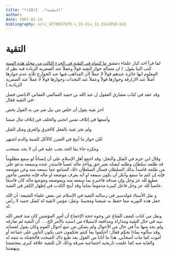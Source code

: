 ```yaml
---
title: "*التقية*.  2(10)"
author: 
date: 1907-02-14
bibliography: oclc_4770057679-i_22-div_11.d1e2850.bib
---
```




#  التقية 


 لما قرأ  احد  كبار علماء دمشق [ ما كتبناه في التقية في الجزء الثالث من مجلد هذه السنة ](oclc_4770057679-i_15.TEIP5.xml#div_3.d1e696) كتب الينا يقول: ( ان مسألة جواز التقية قولاً وعملاً عند الصفرية الزيادة فيه نظر اذ المعلوم انها جائزة عندهم قولاً لا عملاً لأن المذاهب فيها عند الخوارج  ثلاثة  عدم جوازها أصلاً عند الازارقة وجوازها قولاً وعملاً عند النجدات وجوازها قولاً لا عملاً عند الصفرية الزيادية )

 وقد عقد في كتاب مشارق العقول ل  عبد الله بن حميد السالمي العماني الاباضي  فصل في التقية فقال: 

 اجز تقية بقول أن خلص   من نيل ضر من به القول يخص  

 وأمنعها في إتلاف نفس انجنى   والخلف في إتلاف مال ضمنا  

 ولم تجز تقية بالفعل   كالحرق والغرق ومثل القتل  

 لكن جواز ما أبيح في الضرر   كالأكل للميتة والدم اشتهر  

 ومكره جاء بما الحد يجب   عليه في أن لا يحد نستحب  

 وقال  ابن حزم  في الملل والنحل: وقد اجمع أهل الإسلام على أن إنساناً لو سمع مظلوماً قد ظلمه سلطان وطلبه ليقتله بغير حق ويأخذ ماله عصباً فاستدر عنده وسمعه يدعو على من ظلمه قاصداً بذلك السلطان فسأل السلطأن ذلك السامع عما سمعه منه وعن موضعه فإنه إن كتم ما سمع وأنكر أن يكون سمعه او أنه يعرف موضعه او ماله فإنه محسن مأجور مطيع لله عز وجل وإن صدقه فاخبره بما سمعه منه وبموضعه وموضع ماله كان فاسقا عاصياً لله عز وجل فاعل كبيرة مذموماً نماماً وقد أبيح الكذب في إظهار الكفر في التقية. 

 و  نقل  الأستاذ  غولدسير  في رسالته  التقية في الإسلام  عن بعض علماء الشيعة: أن الله جعل هذه التوريه مما حفظ به شيعتنا ومحببنا. ونقل: مؤمن لاتقية له كمثل جسد لا رأس له. 

 ونقل من كتاب  كشف القناع  عن وجوه حجة الإجماع أن أمير المؤمنين كان منذ قبض الله نبيه في حال التقية ومداراة ومدافعة لاستيلاء من استبد بالأمر الخ. . . أن التقية لم تفارقه ولم يجد منها بداً في حال من الأحوال ولم يتمكن من تتبع أحوال القوم وكان يقول لقضاته وقد سألوه بماذا نحكم فقال: أحكموا بما كنتم تحكمون حتى يكون الناس على جماعة أو أموت كما مات أصحأبي.   هذا ما أتانا من القول بعد طبع ذاك المبحث فألحقناه به تتمة له والغاية منه كما علمت تاريخيه اجتماعية صرفة وذلك لأن للتقية علاقة كبرى بمجتمعنا ونهضتنا. 
